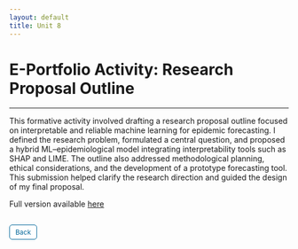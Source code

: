 ```yaml
---
layout: default
title: Unit 8
---
```


# E-Portfolio Activity: Research Proposal Outline
---

This formative activity involved drafting a research proposal outline focused on interpretable and reliable machine learning for epidemic forecasting. I defined the research problem, formulated a central question, and proposed a hybrid ML–epidemiological model integrating interpretability tools such as SHAP and LIME. The outline also addressed methodological planning, ethical considerations, and the development of a prototype forecasting tool. This submission helped clarify the research direction and guided the design of my final proposal.

Full version available <a href="pdf/Outline research proposal.pdf" target="_blank" rel="noopener noreferrer">here</a>


<style>
  .back-button {
    display: inline-block;
    background-color: white;
    color: #006699;
    text-decoration: none;
    padding: 5px 10px; /* Reduced padding for a smaller button */
    font-size: 12px; /* Smaller font size */
    border: 1px solid #006699; /* Thinner border */
    border-radius: 5px;
    cursor: pointer;
    transition: background-color 0.3s, color 0.3s;
    margin: 15px 0; /* Adds space above and below the button */
  }
  .back-button:hover {
    background-color: #006699;
    color: white;
 }
</style>

<div class="button-container">
  <a href="https://dzervenes.github.io/research-methods/" class="back-button">Back</a>
</div>
